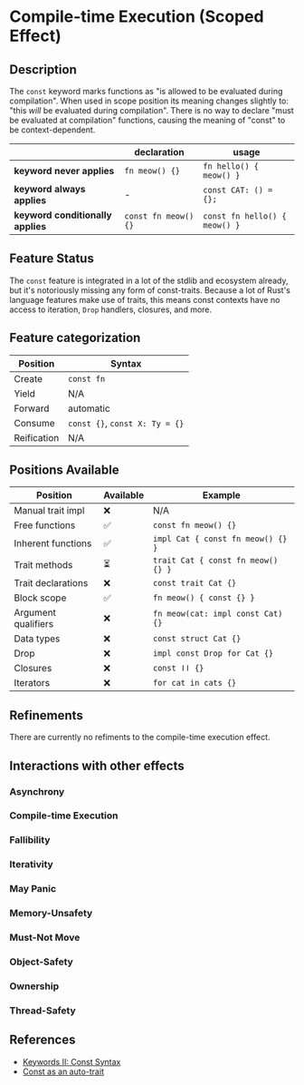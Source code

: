 # Compile-time Execution (Scoped Effect)
## Description

The `const` keyword marks functions as "is allowed to be evaluated during
compilation". When used in scope position its meaning changes slightly to: "this
_will_ be evaluated during compilation". There is no way to declare "must be
evaluated at compilation" functions, causing the meaning of "const" to be
context-dependent.

|                                   | declaration          | usage                         |
| --------------------------------- | -------------------- | ----------------------------- |
| **keyword never applies**         | `fn meow() {}`       | `fn hello() { meow() }`       |
| **keyword always applies**        | -                    | `const CAT: () = {};`         |
| **keyword conditionally applies** | `const fn meow() {}` | `const fn hello() { meow() }` |

## Feature Status

The `const` feature is integrated in a lot of the stdlib and ecosystem already,
but it's notoriously missing any form of const-traits. Because a lot of Rust's
language features make use of traits, this means const contexts have no access
to iteration, `Drop` handlers, closures, and more.

## Feature categorization

| Position    | Syntax                         |
| ----------- | ------------------------------ |
| Create      | `const fn`                     |
| Yield       | N/A                            |
| Forward     | automatic                      |
| Consume     | `const {}`, `const X: Ty = {}` |
| Reification | N/A                            |

## Positions Available

| Position            | Available | Example                            |
| ------------------- | --------- | ---------------------------------- |
| Manual trait impl   | ❌        | N/A                                |
| Free functions      | ✅        | `const fn meow() {}`               |
| Inherent functions  | ✅        | `impl Cat { const fn meow() {} } ` |
| Trait methods       | ⏳         | `trait Cat { const fn meow() {} }` |
| Trait declarations  | ❌        | `const trait Cat {}`               |
| Block scope         | ✅        | `fn meow() { const {} }`           |
| Argument qualifiers | ❌        | `fn meow(cat: impl const Cat) {}`  |
| Data types          | ❌        | `const struct Cat {}`              |
| Drop                | ❌        | `impl const Drop for Cat {}`       |
| Closures            | ❌        | `const ǀǀ {}`                      |
| Iterators           | ❌        | `for cat in cats {}`               |

## Refinements

There are currently no refiments to the compile-time execution effect.

## Interactions with other effects

### Asynchrony
### Compile-time Execution
### Fallibility
### Iterativity
### May Panic
### Memory-Unsafety
### Must-Not Move
### Object-Safety
### Ownership
### Thread-Safety

## References

- [Keywords II: Const Syntax](https://blog.yoshuawuyts.com/const-syntax/)
- [Const as an auto-trait](https://without.boats/blog/const-as-an-auto-trait/)
